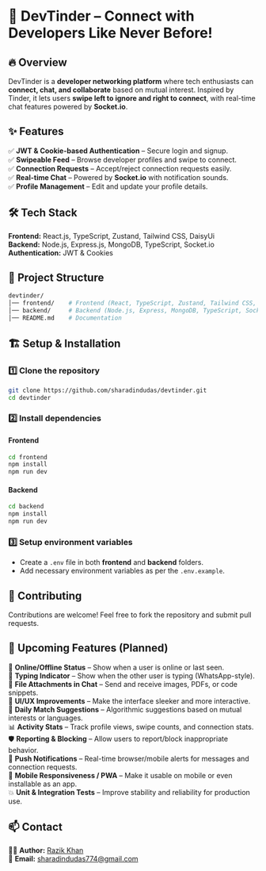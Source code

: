 # 🚀 DevTinder – Connect with Developers Like Never Before!

## 🔥 Overview

DevTinder is a **developer networking platform** where tech enthusiasts can **connect, chat, and collaborate** based on mutual interest. Inspired by Tinder, it lets users **swipe left to ignore and right to connect**, with real-time chat features powered by **Socket.io**.

## ✨ Features

✅ **JWT & Cookie-based Authentication** – Secure login and signup.  
✅ **Swipeable Feed** – Browse developer profiles and swipe to connect.  
✅ **Connection Requests** – Accept/reject connection requests easily.  
✅ **Real-time Chat** – Powered by **Socket.io** with notification sounds.  
✅ **Profile Management** – Edit and update your profile details.

## 🛠 Tech Stack

**Frontend:** React.js, TypeScript, Zustand, Tailwind CSS, DaisyUi  
**Backend:** Node.js, Express.js, MongoDB, TypeScript, Socket.io  
**Authentication:** JWT & Cookies

## 📂 Project Structure

```bash
devtinder/
│── frontend/    # Frontend (React, TypeScript, Zustand, Tailwind CSS, DaisyUi)
│── backend/     # Backend (Node.js, Express, MongoDB, TypeScript, Socket.io)
│── README.md    # Documentation
```

## 🏗️ Setup & Installation

### 1️⃣ Clone the repository

```bash
git clone https://github.com/sharadindudas/devtinder.git
cd devtinder
```

### 2️⃣ Install dependencies

#### Frontend

```bash
cd frontend
npm install
npm run dev
```

#### Backend

```bash
cd backend
npm install
npm run dev
```

### 3️⃣ Setup environment variables

- Create a `.env` file in both **frontend** and **backend** folders.
- Add necessary environment variables as per the `.env.example`.

## 🚀 Contributing

Contributions are welcome! Feel free to fork the repository and submit pull requests.

## 🧠 Upcoming Features (Planned)

🚧 **Online/Offline Status** – Show when a user is online or last seen.  
💬 **Typing Indicator** – Show when the other user is typing (WhatsApp-style).  
📎 **File Attachments in Chat** – Send and receive images, PDFs, or code snippets.  
🎨 **UI/UX Improvements** – Make the interface sleeker and more interactive.  
🎯 **Daily Match Suggestions** – Algorithmic suggestions based on mutual interests or languages.  
📊 **Activity Stats** – Track profile views, swipe counts, and connection stats.  
🛡️ **Reporting & Blocking** – Allow users to report/block inappropriate behavior.  
🔔 **Push Notifications** – Real-time browser/mobile alerts for messages and connection requests.  
📱 **Mobile Responsiveness / PWA** – Make it usable on mobile or even installable as an app.  
💥 **Unit & Integration Tests** – Improve stability and reliability for production use.

## 📫 Contact

👨‍💻 **Author:** [Razik Khan](https://github.com/raazikkhan)  
📧 **Email:** sharadindudas774@gmail.com
